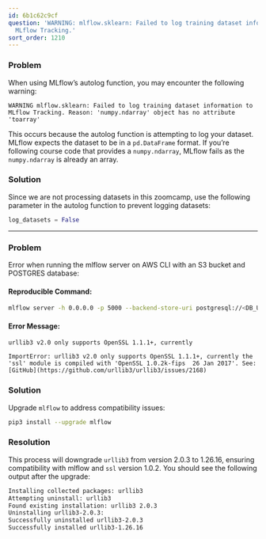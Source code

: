 ```yaml
---
id: 6b1c62c9cf
question: 'WARNING: mlflow.sklearn: Failed to log training dataset information to
  MLflow Tracking.'
sort_order: 1210
---
```


### Problem

When using MLflow’s autolog function, you may encounter the following warning:

```
WARNING mlflow.sklearn: Failed to log training dataset information to MLflow Tracking. Reason: 'numpy.ndarray' object has no attribute 'toarray'
```

This occurs because the autolog function is attempting to log your dataset. MLflow expects the dataset to be in a `pd.DataFrame` format. If you’re following course code that provides a `numpy.ndarray`, MLflow fails as the `numpy.ndarray` is already an array.

### Solution

Since we are not processing datasets in this zoomcamp, use the following parameter in the autolog function to prevent logging datasets:

```python
log_datasets = False
```

---

### Problem

Error when running the mlflow server on AWS CLI with an S3 bucket and POSTGRES database:

#### Reproducible Command:

```bash
mlflow server -h 0.0.0.0 -p 5000 --backend-store-uri postgresql://<DB_USERNAME>:<DB_PASSWORD>@<DB_ENDPOINT>:<DB_PORT>/<DB_NAME> --default-artifact-root s3://<BUCKET_NAME>
```

#### Error Message:

```
urllib3 v2.0 only supports OpenSSL 1.1.1+, currently

ImportError: urllib3 v2.0 only supports OpenSSL 1.1.1+, currently the 'ssl' module is compiled with 'OpenSSL 1.0.2k-fips  26 Jan 2017'. See: [GitHub](https://github.com/urllib3/urllib3/issues/2168)
```

### Solution

Upgrade `mlflow` to address compatibility issues:

```bash
pip3 install --upgrade mlflow
```

### Resolution

This process will downgrade `urllib3` from version 2.0.3 to 1.26.16, ensuring compatibility with mlflow and `ssl` version 1.0.2. You should see the following output after the upgrade:

```bash
Installing collected packages: urllib3
Attempting uninstall: urllib3
Found existing installation: urllib3 2.0.3
Uninstalling urllib3-2.0.3:
Successfully uninstalled urllib3-2.0.3
Successfully installed urllib3-1.26.16
```